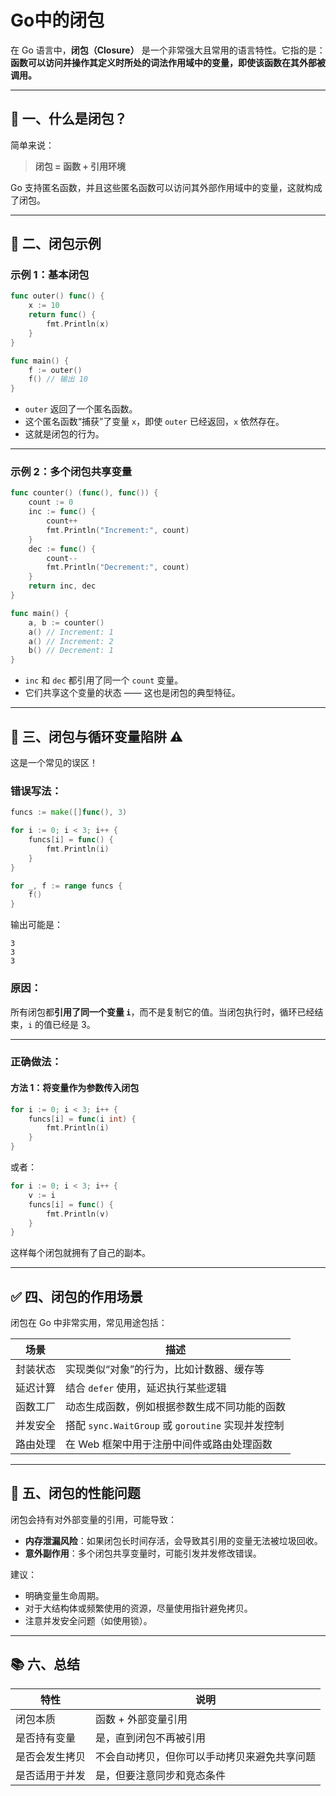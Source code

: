 # Go中的闭包

在 Go 语言中，**闭包（Closure）** 是一个非常强大且常用的语言特性。它指的是：**函数可以访问并操作其定义时所处的词法作用域中的变量，即使该函数在其外部被调用。**

---

## 📌 一、什么是闭包？

简单来说：

> **闭包 = 函数 + 引用环境**

Go 支持匿名函数，并且这些匿名函数可以访问其外部作用域中的变量，这就构成了闭包。

---

## 🧪 二、闭包示例

### 示例 1：基本闭包

```go
func outer() func() {
    x := 10
    return func() {
        fmt.Println(x)
    }
}

func main() {
    f := outer()
    f() // 输出 10
}
```

- `outer` 返回了一个匿名函数。
- 这个匿名函数“捕获”了变量 `x`，即使 `outer` 已经返回，`x` 依然存在。
- 这就是闭包的行为。

---

### 示例 2：多个闭包共享变量

```go
func counter() (func(), func()) {
    count := 0
    inc := func() {
        count++
        fmt.Println("Increment:", count)
    }
    dec := func() {
        count--
        fmt.Println("Decrement:", count)
    }
    return inc, dec
}

func main() {
    a, b := counter()
    a() // Increment: 1
    a() // Increment: 2
    b() // Decrement: 1
}
```

- `inc` 和 `dec` 都引用了同一个 `count` 变量。
- 它们共享这个变量的状态 —— 这也是闭包的典型特征。

---

## 🔁 三、闭包与循环变量陷阱 ⚠️

这是一个常见的误区！

### 错误写法：

```go
funcs := make([]func(), 3)

for i := 0; i < 3; i++ {
    funcs[i] = func() {
        fmt.Println(i)
    }
}

for _, f := range funcs {
    f()
}
```

输出可能是：

```
3
3
3
```

### 原因：

所有闭包都**引用了同一个变量 `i`**，而不是复制它的值。当闭包执行时，循环已经结束，`i` 的值已经是 3。

---

### 正确做法：

#### 方法 1：将变量作为参数传入闭包

```go
for i := 0; i < 3; i++ {
    funcs[i] = func(i int) {
        fmt.Println(i)
    }
}
```

或者：

```go
for i := 0; i < 3; i++ {
    v := i
    funcs[i] = func() {
        fmt.Println(v)
    }
}
```

这样每个闭包就拥有了自己的副本。

---

## ✅ 四、闭包的作用场景

闭包在 Go 中非常实用，常见用途包括：

| 场景     | 描述                                              |
| -------- | ------------------------------------------------- |
| 封装状态 | 实现类似“对象”的行为，比如计数器、缓存等          |
| 延迟计算 | 结合 `defer` 使用，延迟执行某些逻辑               |
| 函数工厂 | 动态生成函数，例如根据参数生成不同功能的函数      |
| 并发安全 | 搭配 `sync.WaitGroup` 或 `goroutine` 实现并发控制 |
| 路由处理 | 在 Web 框架中用于注册中间件或路由处理函数         |

---

## 🧠 五、闭包的性能问题

闭包会持有对外部变量的引用，可能导致：

- **内存泄漏风险**：如果闭包长时间存活，会导致其引用的变量无法被垃圾回收。
- **意外副作用**：多个闭包共享变量时，可能引发并发修改错误。

建议：
- 明确变量生命周期。
- 对于大结构体或频繁使用的资源，尽量使用指针避免拷贝。
- 注意并发安全问题（如使用锁）。

---

## 📚 六、总结

| 特性           | 说明                                         |
| -------------- | -------------------------------------------- |
| 闭包本质       | 函数 + 外部变量引用                          |
| 是否持有变量   | 是，直到闭包不再被引用                       |
| 是否会发生拷贝 | 不会自动拷贝，但你可以手动拷贝来避免共享问题 |
| 是否适用于并发 | 是，但要注意同步和竞态条件                   |

